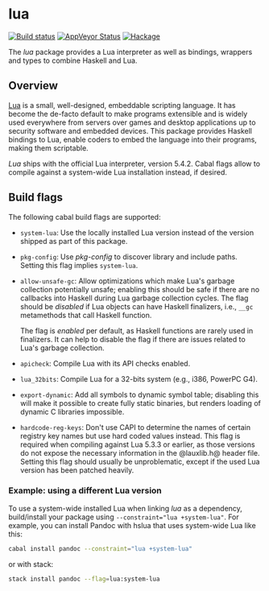 # lua

[![Build status][GitHub Actions badge]][GitHub Actions]
[![AppVeyor Status]](https://ci.appveyor.com/project/tarleb/hslua-r2y18)
[![Hackage]](https://hackage.haskell.org/package/lua)

The *lua* package provides a Lua interpreter as well as bindings,
wrappers and types to combine Haskell and Lua.

[GitHub Actions badge]: https://img.shields.io/github/workflow/status/hslua/hslua/CI.svg?logo=github
[GitHub Actions]: https://github.com/hslua/hslua/actions
[AppVeyor Status]: https://ci.appveyor.com/api/projects/status/ldutrilgxhpcau94/branch/main?svg=true
[Hackage]: https://img.shields.io/hackage/v/lua.svg


Overview
--------

[Lua](https://lua.org) is a small, well-designed, embeddable
scripting language. It has become the de-facto default to make
programs extensible and is widely used everywhere from servers
over games and desktop applications up to security software and
embedded devices. This package provides Haskell bindings to Lua,
enable coders to embed the language into their programs, making
them scriptable.

*Lua* ships with the official Lua interpreter, version 5.4.2.
Cabal flags allow to compile against a system-wide Lua
installation instead, if desired.

Build flags
-----------

The following cabal build flags are supported:

- `system-lua`: Use the locally installed Lua version instead of
  the version shipped as part of this package.

- `pkg-config`: Use *pkg-config* to discover library and include
  paths. Setting this flag implies `system-lua`.

- `allow-unsafe-gc`: Allow optimizations which make Lua's garbage
  collection potentially unsafe; enabling this should be safe if
  there are no callbacks into Haskell during Lua garbage
  collection cycles. The flag should be *disabled* if Lua objects
  can have Haskell finalizers, i.e., `__gc` metamethods that call
  Haskell function.

  The flag is *enabled* per default, as Haskell functions are
  rarely used in finalizers. It can help to disable the flag if
  there are issues related to Lua's garbage collection.

- `apicheck`: Compile Lua with its API checks enabled.

- `lua_32bits`: Compile Lua for a 32-bits system (e.g., i386,
  PowerPC G4).

- `export-dynamic`: Add all symbols to dynamic symbol table;
  disabling this will make it possible to create fully static
  binaries, but renders loading of dynamic C libraries impossible.

- `hardcode-reg-keys`: Don't use CAPI to determine the names of
  certain registry key names but use hard coded values instead.
  This flag is required when compiling against Lua 5.3.3 or
  earlier, as those versions do not expose the necessary
  information in the @lauxlib.h@ header file. Setting this flag
  should usually be unproblematic, except if the used Lua version
  has been patched heavily.

### Example: using a different Lua version

To use a system-wide installed Lua when linking *lua* as a
dependency, build/install your package using
`--constraint="lua +system-lua"`. For example, you can
install Pandoc with hslua that uses system-wide Lua like this:

``` sh
cabal install pandoc --constraint="lua +system-lua"
```

or with stack:

``` sh
stack install pandoc --flag=lua:system-lua
```
